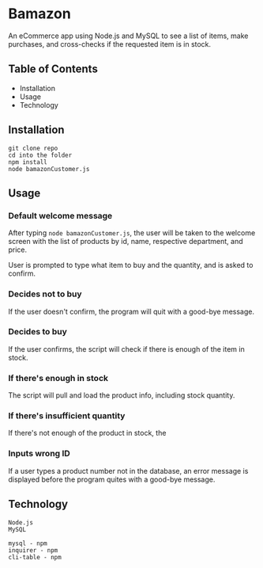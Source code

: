 # Bamazon

An eCommerce app using Node.js and MySQL to see a list of items, make purchases, and cross-checks if the requested item is in stock.

## Table of Contents
* Installation
* Usage
* Technology

## Installation
```
git clone repo
cd into the folder
npm install
node bamazonCustomer.js
```

## Usage

### Default welcome message
After typing ```node bamazonCustomer.js```, the user will be taken to the welcome screen with the list of products by id, name, respective department, and price.
![]()

User is prompted to type what item to buy and the quantity, and is asked to confirm.


### Decides not to buy
If the user doesn't confirm, the program will quit with a good-bye message.


### Decides to buy
If the user confirms, the script will check if there is enough of the item in stock.


### If there's enough in stock
The script will pull and load the product info, including stock quantity. 


### If there's insufficient quantity
If there's not enough of the product in stock, the 


### Inputs wrong ID
If a user types a product number not in the database, an error message is displayed before the program quites with a good-bye message.


## Technology
```
Node.js
MySQL

mysql - npm
inquirer - npm
cli-table - npm
```

